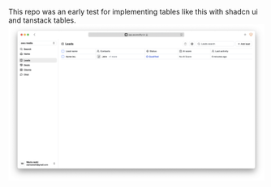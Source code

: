 This repo was an early test for implementing tables like this with shadcn ui and tanstack tables.
![Screenshot](images/table_ss.png)
